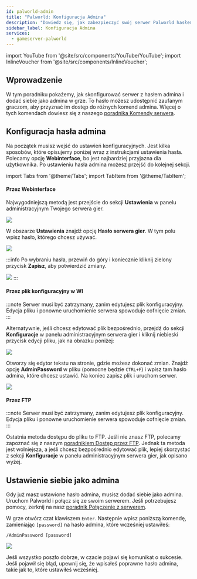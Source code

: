 ```yaml
---
id: palworld-admin
title: "Palworld: Konfiguracja Admina"
description: "Dowiedz się, jak zabezpieczyć swój serwer Palworld hasłem admina i skutecznie zarządzać zaufanymi graczami → Sprawdź teraz"
sidebar_label: Konfiguracja Admina
services:
  - gameserver-palworld
---
```


import YouTube from '@site/src/components/YouTube/YouTube';
import InlineVoucher from '@site/src/components/InlineVoucher';


## Wprowadzenie
W tym poradniku pokażemy, jak skonfigurować serwer z hasłem admina i dodać siebie jako admina w grze. To hasło możesz udostępnić zaufanym graczom, aby przyznać im dostęp do różnych komend admina. Więcej o tych komendach dowiesz się z naszego [poradnika Komendy serwera](palworld-server-commands.md).
<YouTube videoId="SDZC4-FEdNM" imageSrc="https://screensaver01.zap-hosting.com/index.php/s/ramgExKNxeLeDdL/preview" title="Konfiguracja serwera Palworld w zaledwie MINUTĘ!" description="Wolisz zobaczyć wszystko w akcji, żeby lepiej zrozumieć? Mamy to! Zanurz się w naszym wideo, które wszystko rozkłada na czynniki pierwsze. Niezależnie czy się spieszysz, czy po prostu lubisz chłonąć wiedzę w najbardziej angażujący sposób!"/>

<InlineVoucher />

## Konfiguracja hasła admina

Na początek musisz wejść do ustawień konfiguracyjnych. Jest kilka sposobów, które opisujemy poniżej wraz z instrukcjami ustawienia hasła. Polecamy opcję **Webinterface**, bo jest najbardziej przyjazna dla użytkownika. Po ustawieniu hasła admina możesz przejść do kolejnej sekcji.

import Tabs from '@theme/Tabs';
import TabItem from '@theme/TabItem';

<Tabs>
<TabItem value="settings" label="Przez Webinterface" default>

#### Przez Webinterface

Najwygodniejszą metodą jest przejście do sekcji **Ustawienia** w panelu administracyjnym Twojego serwera gier.

![](https://screensaver01.zap-hosting.com/index.php/s/QDPzFgWRrfB49HB/preview)

W obszarze **Ustawienia** znajdź opcję **Hasło serwera gier**. W tym polu wpisz hasło, którego chcesz używać.

![](https://github.com/zaphosting/docs/assets/42719082/dadbd22b-2fd9-42e1-be71-f6d28a3f2938)

:::info
Po wybraniu hasła, przewiń do góry i koniecznie kliknij zielony przycisk **Zapisz**, aby potwierdzić zmiany.

![](https://github.com/zaphosting/docs/assets/42719082/5a4f5ab1-8079-4b20-96a6-36e4aca2e28e)
:::

</TabItem>

<TabItem value="configs" label="Przez plik konfiguracyjny w WI">

#### Przez plik konfiguracyjny w WI

:::note
Serwer musi być zatrzymany, zanim edytujesz plik konfiguracyjny. Edycja pliku i ponowne uruchomienie serwera spowoduje cofnięcie zmian.
:::

Alternatywnie, jeśli chcesz edytować plik bezpośrednio, przejdź do sekcji **Konfiguracje** w panelu administracyjnym serwera gier i kliknij niebieski przycisk edycji pliku, jak na obrazku poniżej:

![](https://github.com/zaphosting/docs/assets/42719082/53c8acad-7347-4c3e-85bf-5ae0ad423fc6)

Otworzy się edytor tekstu na stronie, gdzie możesz dokonać zmian. Znajdź opcję **AdminPassword** w pliku (pomocne będzie `CTRL+F`) i wpisz tam hasło admina, które chcesz ustawić. Na koniec zapisz plik i uruchom serwer.

![](https://github.com/zaphosting/docs/assets/42719082/d86376b8-1a41-4fb0-b8cd-8570ddcaa9ae)

</TabItem>

<TabItem value="ftp" label="Przez FTP">

#### Przez FTP

:::note
Serwer musi być zatrzymany, zanim edytujesz plik konfiguracyjny. Edycja pliku i ponowne uruchomienie serwera spowoduje cofnięcie zmian.
:::

Ostatnia metoda dostępu do pliku to FTP. Jeśli nie znasz FTP, polecamy zapoznać się z naszym [poradnikiem Dostęp przez FTP](gameserver-ftpaccess.md). Jednak ta metoda jest wolniejsza, a jeśli chcesz bezpośrednio edytować plik, lepiej skorzystać z sekcji **Konfiguracje** w panelu administracyjnym serwera gier, jak opisano wyżej.

</TabItem>
</Tabs>

## Ustawienie siebie jako admina

Gdy już masz ustawione hasło admina, musisz dodać siebie jako admina. Uruchom Palworld i połącz się ze swoim serwerem. Jeśli potrzebujesz pomocy, zerknij na nasz [poradnik Połączenie z serwerem](palworld-connect.md).

W grze otwórz czat klawiszem `Enter`. Następnie wpisz poniższą komendę, zamieniając `[password]` na hasło admina, które wcześniej ustawiłeś:

```
/AdminPassword [password]
```

![](https://github.com/zaphosting/docs/assets/42719082/2f6e3ee7-e83f-4b71-87dc-d36f9b8c7340)

Jeśli wszystko poszło dobrze, w czacie pojawi się komunikat o sukcesie. Jeśli pojawił się błąd, upewnij się, że wpisałeś poprawne hasło admina, takie jak to, które ustawiłeś wcześniej.

<InlineVoucher />